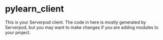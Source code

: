 # pylearn_client

This is your Serverpod client. The code in here is mostly generated by
Serverpod, but you may want to make changes if you are adding modules to your
project.
